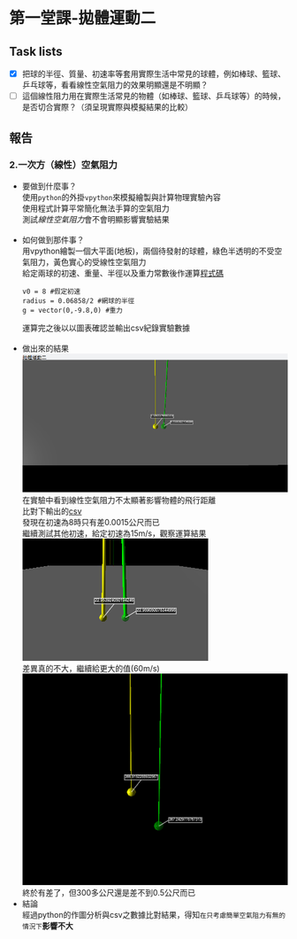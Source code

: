 # 第一堂課-拋體運動二
## Task lists
- [x] 把球的半徑、質量、初速率等套用實際生活中常見的球體，例如棒球、籃球、乒乓球等，看看線性空氣阻力的效果明顯還是不明顯？
- [ ] 這個線性阻力用在實際生活常見的物體（如棒球、籃球、乒乓球等）的時候，是否切合實際？（須呈現實際與模擬結果的比較）
## 報告
### 2.一次方（線性）空氣阻力
  - 要做到什麼事？<br>
      使用`python`的外掛`vpython`來模擬繪製與計算物理實驗內容<br>
      使用程式計算平常簡化無法手算的空氣阻力<br>
      測試*線性空氣阻力*會不會明顯影響實驗結果<br><br>
  - 如何做到那件事？<br>
      用vpython繪製一個大平面(地板)，兩個待發射的球體，綠色半透明的不受空氣阻力，黃色實心的受線性空氣阻力<br>
      給定兩球的初速、重量、半徑以及重力常數後作運算[程式碼](/第一堂課-拋體運動2/拋體運動二csv.py)<br>
      ```mass = 0.0567 #網球的重量
      v0 = 8 #假定初速
      radius = 0.06858/2 #網球的半徑
      g = vector(0,-9.8,0) #重力 
      ``` 
      運算完之後以以圖表確認並輸出csv紀錄實驗數據<br><br>
  - 做出來的結果<br>
      ![This is an image](/第一堂課-拋體運動2/result1.png)<br>
      在實驗中看到線性空氣阻力不太顯著影響物體的飛行距離<br>
      比對下輸出的[csv](/第一堂課-拋體運動2/out.csv)<br>
      發現在初速為8時只有差0.0015公尺而已<br>
      繼續測試其他初速，給定初速為15m/s，觀察運算結果<br>
      ![This is an image](/第一堂課-拋體運動2/result2.png)<br>
      差異真的不大，繼續給更大的值(60m/s)<br>
      ![This is an image](/第一堂課-拋體運動2/result3.png)<br>
      終於有差了，但300多公尺還是差不到0.5公尺而已
  - 結論<br>
      經過python的作圖分析與csv之數據比對結果，得知`在只考慮簡單空氣阻力有無的情況下`**影響不大**